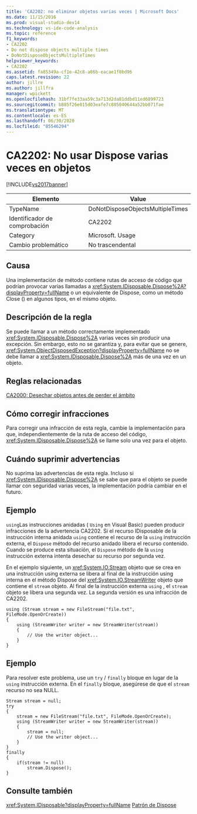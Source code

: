 ```yaml
---
title: 'CA2202: no eliminar objetos varias veces | Microsoft Docs'
ms.date: 11/15/2016
ms.prod: visual-studio-dev14
ms.technology: vs-ide-code-analysis
ms.topic: reference
f1_keywords:
- CA2202
- Do not dispose objects multiple times
- DoNotDisposeObjectsMultipleTimes
helpviewer_keywords:
- CA2202
ms.assetid: fa85349a-cf1e-42c8-a86b-eacae1f8bd96
caps.latest.revision: 22
author: jillre
ms.author: jillfra
manager: wpickett
ms.openlocfilehash: 31bf7fe33aa59c3a713d2da81ddbd11ed6899723
ms.sourcegitcommit: b885f26e015d03eafe7c885040644a52bb071fae
ms.translationtype: MT
ms.contentlocale: es-ES
ms.lasthandoff: 06/30/2020
ms.locfileid: "85546294"
---
```

# <a name="ca2202-do-not-dispose-objects-multiple-times"></a>CA2202: No usar Dispose varias veces en objetos
[!INCLUDE[vs2017banner](../includes/vs2017banner.md)]

|Elemento|Value|
|-|-|
|TypeName|DoNotDisposeObjectsMultipleTimes|
|Identificador de comprobación|CA2202|
|Category|Microsoft. Usage|
|Cambio problemático|No trascendental|

## <a name="cause"></a>Causa
 Una implementación de método contiene rutas de acceso de código que podrían provocar varias llamadas a <xref:System.IDisposable.Dispose%2A?displayProperty=fullName> o un equivalente de Dispose, como un método Close () en algunos tipos, en el mismo objeto.

## <a name="rule-description"></a>Descripción de la regla
 Se puede llamar a un método correctamente implementado <xref:System.IDisposable.Dispose%2A> varias veces sin producir una excepción. Sin embargo, esto no se garantiza y, para evitar que se genere, <xref:System.ObjectDisposedException?displayProperty=fullName> no se debe llamar a <xref:System.IDisposable.Dispose%2A> más de una vez en un objeto.

## <a name="related-rules"></a>Reglas relacionadas
 [CA2000: Desechar objetos antes de perder el ámbito](../code-quality/ca2000-dispose-objects-before-losing-scope.md)

## <a name="how-to-fix-violations"></a>Cómo corregir infracciones
 Para corregir una infracción de esta regla, cambie la implementación para que, independientemente de la ruta de acceso del código, <xref:System.IDisposable.Dispose%2A> se llame solo una vez para el objeto.

## <a name="when-to-suppress-warnings"></a>Cuándo suprimir advertencias
 No suprima las advertencias de esta regla. Incluso si <xref:System.IDisposable.Dispose%2A> se sabe que para el objeto se puede llamar con seguridad varias veces, la implementación podría cambiar en el futuro.

## <a name="example"></a>Ejemplo
 `using`Las instrucciones anidadas ( `Using` en Visual Basic) pueden producir infracciones de la advertencia CA2202. Si el recurso IDisposable de la instrucción interna anidada `using` contiene el recurso de la `using` instrucción externa, el `Dispose` método del recurso anidado libera el recurso contenido. Cuando se produce esta situación, el `Dispose` método de la `using` instrucción externa intenta desechar su recurso por segunda vez.

 En el ejemplo siguiente, un <xref:System.IO.Stream> objeto que se crea en una instrucción using externa se libera al final de la instrucción using interna en el método Dispose del <xref:System.IO.StreamWriter> objeto que contiene el `stream` objeto. Al final de la instrucción externa `using` , el `stream` objeto se libera una segunda vez. La segunda versión es una infracción de CA2202.

```
using (Stream stream = new FileStream("file.txt", FileMode.OpenOrCreate))
{
    using (StreamWriter writer = new StreamWriter(stream))
    {
        // Use the writer object...
    }
}
```

## <a name="example"></a>Ejemplo
 Para resolver este problema, use un `try` / `finally` bloque en lugar de la `using` instrucción externa. En el `finally` bloque, asegúrese de que el `stream` recurso no sea NULL.

```
Stream stream = null;
try
{
    stream = new FileStream("file.txt", FileMode.OpenOrCreate);
    using (StreamWriter writer = new StreamWriter(stream))
    {
        stream = null;
        // Use the writer object...
    }
}
finally
{
    if(stream != null)
        stream.Dispose();
}
```

## <a name="see-also"></a>Consulte también
 <xref:System.IDisposable?displayProperty=fullName> [Patrón de Dispose](https://msdn.microsoft.com/library/31a6c13b-d6a2-492b-9a9f-e5238c983bcb)
